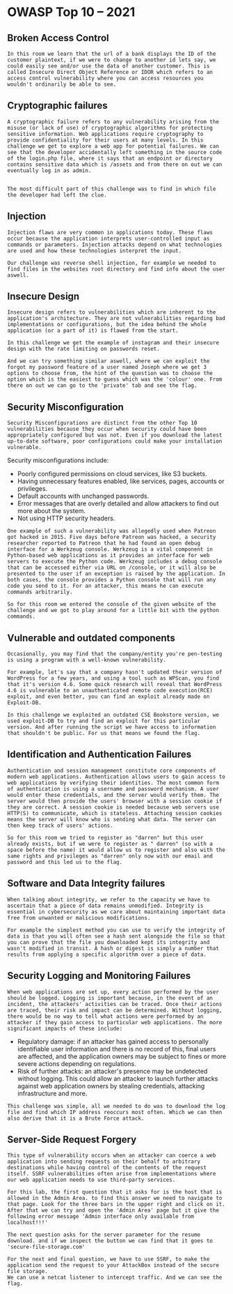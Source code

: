 # OWASP Top 10 – 2021

## Broken Access Control
```Broken access control allows attackers to bypass authorization, allowing them to view sensitive data or perform tasks they aren’t supposed to.
In this room we learn that the url of a bank displays the ID of the customer plaintext, if we were to change to another id lets say, we could easily see and/or use the data of another customer. This is called Insecure Direct Object Reference or IDOR which refers to an access control vulnerability where you can access resources you wouldn't ordinarily be able to see.
```
## Cryptographic failures
```
A cryptographic failure refers to any vulnerability arising from the misuse (or lack of use) of cryptographic algorithms for protecting sensitive information. Web applications require cryptography to provide confidentiality for their users at many levels. In this challenge we get to explore a web app for potential failures. We can see that the developer accidentally left something in the source code of the login.php file, where it says that an endpoint or directory contains sensitive data which is /assets and from there on out we can eventually log in as admin.


The most difficult part of this challenge was to find in which file the developer had left the clue.
```

## Injection
```
Injection flaws are very common in applications today. These flaws occur because the application interprets user-controlled input as commands or parameters. Injection attacks depend on what technologies are used and how these technologies interpret the input. 

Our challenge was reverse shell injection, for example we needed to find files in the websites root directory and find info about the user aswell. 
```

## Insecure Design
```
Insecure design refers to vulnerabilities which are inherent to the application's architecture. They are not vulnerabilities regarding bad implementations or configurations, but the idea behind the whole application (or a part of it) is flawed from the start.

In this challenge we get the example of instagram and their insecure design with the rate limiting on passwords reset.

And we can try something similar aswell, where we can exploit the forgot my password feature of a user named Joseph where we get 3 options to choose from, the hint of the question was to choose the option which is the easiest to guess which was the 'colour' one. From there on out we can go to the 'private' tab and see the flag.
```

## Security Misconfiguration
```
Security Misconfigurations are distinct from the other Top 10 vulnerabilities because they occur when security could have been appropriately configured but was not. Even if you download the latest up-to-date software, poor configurations could make your installation vulnerable.
```
Security misconfigurations include:

- Poorly configured permissions on cloud services, like S3 buckets.
- Having unnecessary features enabled, like services, pages, accounts or privileges.
- Default accounts with unchanged passwords.
- Error messages that are overly detailed and allow attackers to find out more about the system.
- Not using HTTP security headers.

```
One example of such a vulnerability was allegedly used when Patreon got hacked in 2015. Five days before Patreon was hacked, a security researcher reported to Patreon that he had found an open debug interface for a Werkzeug console. Werkzeug is a vital component in Python-based web applications as it provides an interface for web servers to execute the Python code. Werkzeug includes a debug console that can be accessed either via URL on /console, or it will also be presented to the user if an exception is raised by the application. In both cases, the console provides a Python console that will run any code you send to it. For an attacker, this means he can execute commands arbitrarily.
```

```
So for this room we entered the console of the given website of the challenge and we got to play around for a little bit with the python commands.
```

## Vulnerable and outdated components
```
Occasionally, you may find that the company/entity you're pen-testing is using a program with a well-known vulnerability.

For example, let's say that a company hasn't updated their version of WordPress for a few years, and using a tool such as WPScan, you find that it's version 4.6. Some quick research will reveal that WordPress 4.6 is vulnerable to an unauthenticated remote code execution(RCE) exploit, and even better, you can find an exploit already made on Exploit-DB.
```

```
In this challenge we exploited an outdated CSE Bookstore version, we used exploit-DB to try and find an exploit for this particular version. And after running the script we have access to information that shouldn't be public. For us that means we found the flag.
```

## Identification and Authentication Failures
```
Authentication and session management constitute core components of modern web applications. Authentication allows users to gain access to web applications by verifying their identities. The most common form of authentication is using a username and password mechanism. A user would enter these credentials, and the server would verify them. The server would then provide the users' browser with a session cookie if they are correct. A session cookie is needed because web servers use HTTP(S) to communicate, which is stateless. Attaching session cookies means the server will know who is sending what data. The server can then keep track of users' actions. 
```

```
So for this room we tried to register as "darren" but this user already exists, but if we were to register as " darren" (so with a space before the name) it would allow us to register and also with the same rights and privileges as "darren" only now with our email and password and this led us to the flag.
```

## Software and Data Integrity failures
```
When talking about integrity, we refer to the capacity we have to ascertain that a piece of data remains unmodified. Integrity is essential in cybersecurity as we care about maintaining important data free from unwanted or malicious modifications.
```

```
For example the simplest method you can use to verify the integrity of data is that you will often see a hash sent alongside the file so that you can prove that the file you downloaded kept its integrity and wasn't modified in transit. A hash or digest is simply a number that results from applying a specific algorithm over a piece of data.
```

## Security Logging and Monitoring Failures
```
When web applications are set up, every action performed by the user should be logged. Logging is important because, in the event of an incident, the attackers' activities can be traced. Once their actions are traced, their risk and impact can be determined. Without logging, there would be no way to tell what actions were performed by an attacker if they gain access to particular web applications. The more significant impacts of these include:
```

- Regulatory damage: if an attacker has gained access to personally identifiable user information and there is no record of this, final users are affected, and the application owners may be subject to fines or more severe actions depending on regulations.
- Risk of further attacks: an attacker's presence may be undetected without logging. This could allow an attacker to launch further attacks against web application owners by stealing credentials, attacking infrastructure and more.

```
This challenge was simple, all we needed to do was to download the log file and find which IP address reoccurs most often. Which we can then also derive that it is a Brute Force attack.
```

## Server-Side Request Forgery
```
This type of vulnerability occurs when an attacker can coerce a web application into sending requests on their behalf to arbitrary destinations while having control of the contents of the request itself. SSRF vulnerabilities often arise from implementations where our web application needs to use third-party services.
```

```
For this lab, the first question that it asks for is the host that is allowed in the Admin Area. to find this answer we need to navigate to that page. Look for the three bars in the upper right and click on it. After that we can try and open the 'Admin Area' page but it give the following error message 'Admin interface only available from localhost!!!'

The next question asks for the server parameter for the resume download. and if we inspect the button we can find that it goes to 'secure-file-storage.com'

For the next and final question, we have to use SSRF, to make the application send the request to your AttackBox instead of the secure file storage.
We can use a netcat listener to intercept traffic. And we can see the flag.
```